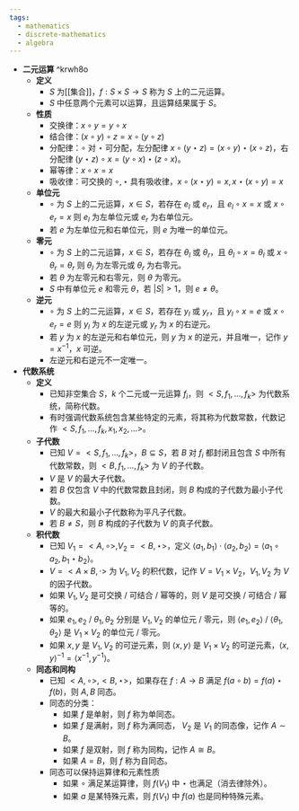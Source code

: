 ```yaml
---
tags:
  - mathematics
  - discrete-mathematics
  - algebra
---
```

- **二元运算** ^krwh8o
	- **定义**
		- $S$ 为[[集合]]，$f:S\times S \to S$ 称为 $S$ 上的二元运算。
		- $S$ 中任意两个元素可以运算，且运算结果属于 $S$。
	- **性质**
		- 交换律：$x\circ y=y\circ x$
		- 结合律：$(x\circ y)\circ z=x\circ (y\circ z)$
		- 分配律：$\circ$ 对 $\star$ 可分配，左分配律 $x\circ(y\star z) = (x\circ y) \star (x\circ z)$，右分配律 $(y\star z)\circ x=(y\circ x)\star(z\circ x)$。
		- 幂等律：$x\circ x=x$
		- 吸收律：可交换的 $\circ,\star$ 具有吸收律，$x \circ (x \star y) = x,x \star (x \circ y)=x$
	- **单位元**
		- $\circ$ 为 $S$ 上的二元运算，$x\in S$，若存在 $e_l$ 或 $e_r$，且 $e_l\circ x=x$ 或 $x\circ e_r=x$ 则 $e_l$ 为左单位元或 $e_r$ 为右单位元。
		- 若 $e$ 为左单位元和右单位元，则 $e$ 为唯一的单位元。
	- **零元**
		- $\circ$ 为 $S$ 上的二元运算，$x\in S$，若存在 $\theta_l$ 或 $\theta_r$，且 $\theta_l\circ x=\theta_l$ 或 $x\circ \theta_r=\theta_r$ 则 $\theta_l$ 为左零元或 $\theta_r$ 为右零元。
		- 若 $\theta$ 为左零元和右零元，则 $\theta$ 为零元。
		- $S$ 中有单位元 $e$ 和零元  $\theta$，若 $|S|>1$，则 $e \ne \theta$。
	- **逆元**
		- $\circ$ 为 $S$ 上的二元运算，$x\in S$，若存在 $y_l$ 或 $y_r$，且 $y_l\circ x=e$ 或 $x\circ e_r=e$ 则 $y_l$ 为 $x$ 的左逆元或 $y_r$ 为 $x$ 的右逆元。
		- 若 $y$ 为 $x$ 的左逆元和右单位元，则 $y$ 为 $x$ 的逆元，并且唯一，记作 $y=x^{-1}$，$x$ 可逆。
		- 左逆元和右逆元不一定唯一。
- **代数系统**
	- **定义**
		- 已知非空集合 $S$，$k$ 个二元或一元运算 $f_i$，则 $< S,f_1,\dots,f_k >$ 为代数系统，简称代数。
		- 有时强调代数系统包含某些特定的元素，将其称为代数常数，代数记作 $< S,f_1,\dots,f_k,x_1,x_2,\dots >$。
	- **子代数**
		- 已知 $V=< S,f_1,\dots,f_k >$，$B \subseteq S$，若 $B$ 对 $f_i$ 都封闭且包含 $S$ 中所有代数常数，则 $<B,f_1,\dots,f_k>$ 为 $V$ 的子代数。
		- $V$ 是 $V$ 的最大子代数。
		- 若 $B$ 仅包含 $V$ 中的代数常数且封闭，则 $B$ 构成的子代数为最小子代数。
		- $V$ 的最大和最小子代数称为平凡子代数。
		- 若 $B\ne S$，则 $B$ 构成的子代数为 $V$ 的真子代数。
	- **积代数**
		- 已知 $V_1=<A,\circ>,V_2=<B,\star>$，定义 $\langle a_1,b_1\rangle \cdot \langle a_2,b_2\rangle = \langle a_1 \circ a_2, b_1 \star b_2 \rangle$。
		- $V=<A\times B,\cdot>$ 为 $V_1,V_2$ 的积代数，记作 $V=V_1\times V_2$，$V_1,V_2$ 为 $V$ 的因子代数。
		- 如果 $V_1,V_2$ 是可交换 / 可结合 / 幂等的，则 $V$ 是可交换 / 可结合 / 幂等的。
		- 如果 $e_1,e_2$ / $\theta_1,\theta_2$ 分别是 $V_1,V_2$ 的单位元 / 零元，则 $\langle e_1,e_2 \rangle$ / $\langle \theta_1,\theta_2 \rangle$ 是 $V_1\times V_2$ 的单位元 / 零元。
		- 如果 $x,y$ 是 $V_1,V_2$ 的可逆元素，则 $\langle x,y\rangle$ 是 $V_1\times V_2$ 的可逆元素，$\langle x,y\rangle^{-1}=\langle x^{-1},y^{-1}\rangle$。
	- **同态和同构**
		- 已知 $<A,\circ>,<B,\star>$，如果存在 $f:A\to B$ 满足 $f(a \circ b) = f(a) \star f(b)$，则 $A,B$ 同态。
		- 同态的分类：
			- 如果 $f$ 是单射，则 $f$ 称为单同态。
			- 如果 $f$ 是满射，则 $f$ 称为满同态， $V_2$ 是 $V_1$ 的同态像，记作 $A\sim B$。
			- 如果 $f$ 是双射，则 $f$ 称为同构，记作 $A \cong B$。
			- 如果 $A=B$，则 $f$ 称为自同态。
		- 同态可以保持运算律和元素性质
			- 如果 $\circ$ 满足某运算律，则 $f(V_1)$ 中 $\star$ 也满足（消去律除外）。
			- 如果 $a$ 是某特殊元素，则 $f(V_1)$ 中 $f(a)$ 也是同种特殊元素。